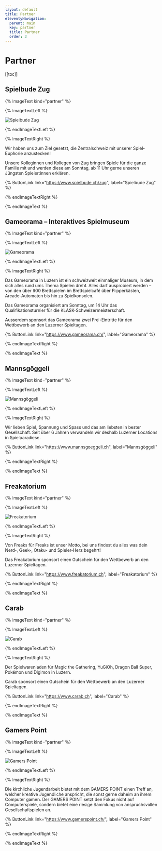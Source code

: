 ```yaml
---
layout: default
title: Partner
eleventyNavigation:
  parent: main
  key: partner
  title: Partner
  order: 3
---
```


# Partner

[[toc]]

## Spielbude Zug

{% ImageText kind="partner" %}

{% ImageTextLeft %}

![Spielbude Zug](./images/partner/Logo_Spielbude.jpg)

{% endImageTextLeft %}

{% ImageTextRight %}

Wir haben uns zum Ziel gesetzt, die Zentralschweiz mit unserer Spiel-Euphorie anzustecken!

Unsere Kolleginnen und Kollegen von Zug bringen Spiele für die ganze Familie mit und werden diese am Sonntag, ab 11 Uhr gerne unseren Jüngsten Spieler:innen erklären.

{% ButtonLink link="https://www.spielbude.ch/zug", label="Spielbude Zug" %}

{% endImageTextRight %}

{% endImageText %}

## Gameorama &ndash; Interaktives Spielmuseum

{% ImageText kind="partner" %}

{% ImageTextLeft %}

![Gameorama](./images/partner/Logo_Gameorama.svg)

{% endImageTextLeft %}

{% ImageTextRight %}

Das Gameorama in Luzern ist ein schweizweit einmaliger Museum, in dem sich alles rund ums Thema Spielen dreht. Alles darf ausprobiert werden – von den über 600 Brettspielen im Brettspielcafé über Flipperkästen, Arcade-Automaten bis hin zu Spielkonsolen.

Das Gameorama organisiert am Sonntag, um 14 Uhr das Qualifikationsturnier für die KLASK-Schweizermeisterschaft.

Ausserdem sponsort das Gameorama zwei Frei-Eintritte für den Wettbewerb an den Luzerner Spieltagen.

{% ButtonLink link="https://www.gameorama.ch/", label="Gameorama" %}

{% endImageTextRight %}

{% endImageText %}

## Mannsgöggeli

{% ImageText kind="partner" %}

{% ImageTextLeft %}

![Mannsgöggeli](./images/partner/Logo_Mannsgoeggeli.svg)

{% endImageTextLeft %}

{% ImageTextRight %}

Wir lieben Spiel, Spannung und Spass und das am liebsten in bester Gesellschaft. Seit über 6 Jahren verwandeln wir deshalb Luzerner Locations in Spielparadiese.

{% ButtonLink link="https://www.mannsgoeggeli.ch", label="Mannsgöggeli" %}

{% endImageTextRight %}

{% endImageText %}

## Freakatorium

{% ImageText kind="partner" %}

{% ImageTextLeft %}

![Freakatorium](./images/partner/Logo_Freakatorium.png)

{% endImageTextLeft %}

{% ImageTextRight %}

Von Freaks für Freaks ist unser Motto, bei uns findest du alles was dein Nerd-, Geek-, Otaku- und Spieler-Herz begehrt!

Das Freakatorium sponsort einen Gutschein für den Wettbewerb an den Luzerner Spieltagen.

{% ButtonLink link="https://www.freakatorium.ch", label="Freakatorium" %}

{% endImageTextRight %}

{% endImageText %}

## Carab

{% ImageText kind="partner" %}

{% ImageTextLeft %}

![Carab](./images/partner/Logo-Carab.jpg)

{% endImageTextLeft %}

{% ImageTextRight %}

Der Spielwarenladen für Magic the Gathering, YuGiOh, Dragon Ball Super, Pokémon und Digimon in Luzern.

Carab sponsort einen Gutschein für den Wettbewerb an den Luzerner Spieltagen.

{% ButtonLink link="https://www.carab.ch", label="Carab" %}

{% endImageTextRight %}

{% endImageText %}

## Gamers Point

{% ImageText kind="partner" %}

{% ImageTextLeft %}

![Gamers Point](./images/partner/Logo-GP-4c-gross-transparent.png)

{% endImageTextLeft %}

{% ImageTextRight %}

Die kirchliche Jugendarbeit bietet mit dem GAMERS POINT einen Treff an, welcher kreative Jugendliche anspricht, die sonst gerne daheim an ihrem Computer gamen. Der GAMERS POINT setzt den Fokus nicht auf Computerspiele, sondern bietet eine riesige Sammlung von anspruchsvollen Gesellschaftspielen an.

{% ButtonLink link="https://www.gamerspoint.ch/", label="Gamers Point" %}

{% endImageTextRight %}

{% endImageText %}
